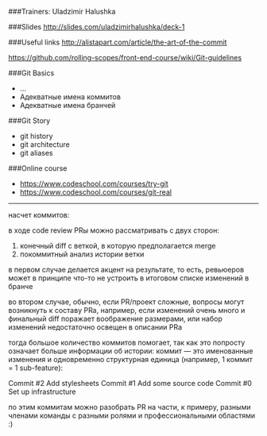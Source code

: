 ###Trainers: Uladzimir Halushka

###Slides
http://slides.com/uladzimirhalushka/deck-1

###Useful links
http://alistapart.com/article/the-art-of-the-commit

https://github.com/rolling-scopes/front-end-course/wiki/Git-guidelines

###Git Basics
  - ...
  - Адекватные имена коммитов
  - Адекватные имена бранчей

###Git Story
- git history
- git architecture
- git aliases

###Online course
- https://www.codeschool.com/courses/try-git
- https://www.codeschool.com/courses/git-real

----------

насчет коммитов:

в ходе code review PRы можно рассматривать с двух сторон:
1. конечный diff с веткой, в которую предполагается merge
2. покоммитный анализ истории ветки

в первом случае делается акцент на результате, то есть, ревьюеров может в принципе что-то не устроить в итоговом списке изменений в бранче

во втором случае, обычно, если PR/проект сложные, вопросы могут возникнуть к составу PRa, например, если изменений очень много и финальный diff поражает воображение размерами, или набор изменений недостаточно освещен в описании PRа

тогда большое количество коммитов помогает, так как это попросту означает больше информации об истории: коммит — это именованные изменения и одновременно структурная единица (например, 1 коммит = 1 sub-feature):

Commit #2  Add stylesheets
Commit #1  Add some source code
Commit #0  Set up infrastructure

по этим коммитам можно разобрать PR на части, к примеру, разными членами команды с разными ролями и профессиональными областями :)